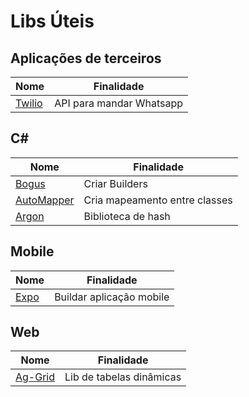 # Libs Úteis

## Aplicações de terceiros

| Nome                              | Finalidade               |
| --------------------------------- | ------------------------ |
| [Twilio](https://www.twilio.com/) | API para mandar Whatsapp |

## C#

| Nome                                      | Finalidade                    |
| ----------------------------------------- | ----------------------------- |
| [Bogus](https://github.com/bchavez/Bogus) | Criar Builders                |
| [AutoMapper](https://automapper.org/)     | Cria mapeamento entre classes |
| [Argon](https://argon2.online/)           | Biblioteca de hash            |

## Mobile

| Nome                      | Finalidade               |
| ------------------------- | ------------------------ |
| [Expo](https://expo.dev/) | Buildar aplicação mobile |

## Web

| Nome                                | Finalidade               |
| ----------------------------------- | ------------------------ |
| [Ag-Grid](https://www.ag-grid.com/) | Lib de tabelas dinâmicas |
